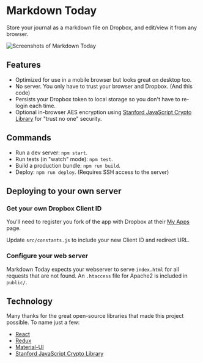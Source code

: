 # Markdown Today

Store your journal as a markdown file on Dropbox, and edit/view it from any browser.

![Screenshots of Markdown Today](pubic/images/screenshot.png)

## Features

* Optimized for use in a mobile browser but looks great on desktop too.
* No server. You only have to trust your browser and Dropbox. (And this code)
* Persists your Dropbox token to local storage so you don't have to re-login each time.
* Optional in-browser AES encryption using [Stanford JavaScript Crypto Library](http://bitwiseshiftleft.github.io/sjcl/) for "trust no one" security.

## Commands

* Run a dev server: `npm start`.
* Run tests (in "watch" mode): `npm test`.
* Build a production bundle: `npm run build`.
* Deploy: `npm run deploy`. (Requires SSH access to the server)

## Deploying to your own server

### Get your own Dropbox Client ID

You'll need to register you fork of the app with Dropbox at their [My Apps](https://www.dropbox.com/developers/apps) page.

Update `src/constants.js` to include your new Client ID and redirect URL.

### Configure your web server

Markdown Today expects your webserver to serve `index.html` for all requests that are not found. An `.htaccess` file for Apache2 is included in `public/`.

## Technology

Many thanks for the great open-source libraries that made this project possible. To name just a few:

* [React](https://facebook.github.io/react/)
* [Redux](http://redux.js.org/)
* [Material-UI](http://www.material-ui.com/)
* [Stanford JavaScript Crypto Library](http://bitwiseshiftleft.github.io/sjcl/)